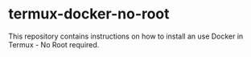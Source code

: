 # termux-docker-no-root
This repository contains instructions on how to install an use Docker in Termux - No Root required.

